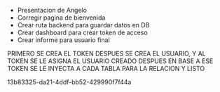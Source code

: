 - Presentacion de Angelo
- Corregir pagina de bienvenida
- Crear ruta backend para guardar datos en DB
- Crear dashboard para crear token de acceso
- Crear informe para usuario final

PRIMERO SE CREA EL TOKEN
DESPUES SE CREA EL USUARIO, Y AL TOKEN SE LE ASIGNA EL USUARIO CREADO
DESPUES EN BASE A ESE TOKEN SE LE INYECTA A CADA TABLA PARA LA RELACION
Y LISTO

13b83325-da21-4ddf-bb52-429990f7f44a